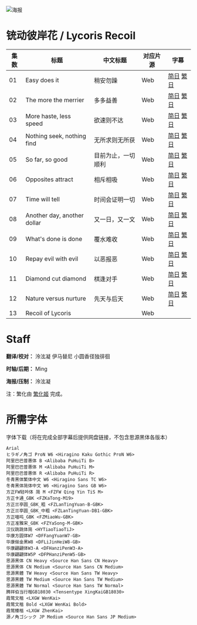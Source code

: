 ![海报](https://raw.githubusercontent.com/MingYSub/SubArchive/main/Archive/Lycoris%20Recoil/Poster.png)

# 铳动彼岸花 / Lycoris Recoil
| 集数 | 标题 | 中文标题 | 对应片源 | 字幕 |
| ---- | ---- | ---- | ---- | ---- |
| 01 | Easy does it | 稍安勿躁 | Web | [简日](https://raw.githubusercontent.com/MingYSub/SubArchive/main/Archive/Lycoris%20Recoil/%5BMingY%5D%20Lycoris%20Recoil%20%5B01%5D.CHS_JPN.ass) [繁日](https://raw.githubusercontent.com/MingYSub/SubArchive/main/Archive/Lycoris%20Recoil/%5BMingY%5D%20Lycoris%20Recoil%20%5B01%5D.CHT_JPN.ass) |
| 02 | The more the merrier | 多多益善 | Web | [简日](https://raw.githubusercontent.com/MingYSub/SubArchive/main/Archive/Lycoris%20Recoil/%5BMingY%5D%20Lycoris%20Recoil%20%5B02%5D.CHS_JPN.ass) [繁日](https://raw.githubusercontent.com/MingYSub/SubArchive/main/Archive/Lycoris%20Recoil/%5BMingY%5D%20Lycoris%20Recoil%20%5B02%5D.CHT_JPN.ass) |
| 03 | More haste, less speed | 欲速则不达 | Web | [简日](https://raw.githubusercontent.com/MingYSub/SubArchive/main/Archive/Lycoris%20Recoil/%5BMingY%5D%20Lycoris%20Recoil%20%5B03%5D.CHS_JPN.ass) [繁日](https://raw.githubusercontent.com/MingYSub/SubArchive/main/Archive/Lycoris%20Recoil/%5BMingY%5D%20Lycoris%20Recoil%20%5B03%5D.CHT_JPN.ass) |
| 04 | Nothing seek, nothing find | 无所求则无所获 | Web | [简日](https://raw.githubusercontent.com/MingYSub/SubArchive/main/Archive/Lycoris%20Recoil/%5BMingY%5D%20Lycoris%20Recoil%20%5B04%5D.CHS_JPN.ass) [繁日](https://raw.githubusercontent.com/MingYSub/SubArchive/main/Archive/Lycoris%20Recoil/%5BMingY%5D%20Lycoris%20Recoil%20%5B04%5D.CHT_JPN.ass) |
| 05 | So far, so good | 目前为止，一切顺利 | Web | [简日](https://raw.githubusercontent.com/MingYSub/SubArchive/main/Archive/Lycoris%20Recoil/%5BMingY%5D%20Lycoris%20Recoil%20%5B05%5D.CHS_JPN.ass) [繁日](https://raw.githubusercontent.com/MingYSub/SubArchive/main/Archive/Lycoris%20Recoil/%5BMingY%5D%20Lycoris%20Recoil%20%5B05%5D.CHT_JPN.ass) |
| 06 | Opposites attract | 相斥相吸 | Web | [简日](https://raw.githubusercontent.com/MingYSub/SubArchive/main/Archive/Lycoris%20Recoil/%5BMingY%5D%20Lycoris%20Recoil%20%5B06%5D.CHS_JPN.ass) [繁日](https://raw.githubusercontent.com/MingYSub/SubArchive/main/Archive/Lycoris%20Recoil/%5BMingY%5D%20Lycoris%20Recoil%20%5B06%5D.CHT_JPN.ass) |
| 07 | Time will tell | 时间会证明一切 | Web | [简日](https://raw.githubusercontent.com/MingYSub/SubArchive/main/Archive/Lycoris%20Recoil/%5BMingY%5D%20Lycoris%20Recoil%20%5B07%5D.CHS_JPN.ass) [繁日](https://raw.githubusercontent.com/MingYSub/SubArchive/main/Archive/Lycoris%20Recoil/%5BMingY%5D%20Lycoris%20Recoil%20%5B07%5D.CHT_JPN.ass) |
| 08 | Another day, another dollar | 又一日，又一文 | Web | [简日](https://raw.githubusercontent.com/MingYSub/SubArchive/main/Archive/Lycoris%20Recoil/%5BMingY%5D%20Lycoris%20Recoil%20%5B08%5D.CHS_JPN.ass) [繁日](https://raw.githubusercontent.com/MingYSub/SubArchive/main/Archive/Lycoris%20Recoil/%5BMingY%5D%20Lycoris%20Recoil%20%5B08%5D.CHT_JPN.ass) |
| 09 | What's done is done | 覆水难收 | Web | [简日](https://raw.githubusercontent.com/MingYSub/SubArchive/main/Archive/Lycoris%20Recoil/%5BMingY%5D%20Lycoris%20Recoil%20%5B09%5D.CHS_JPN.ass) [繁日](https://raw.githubusercontent.com/MingYSub/SubArchive/main/Archive/Lycoris%20Recoil/%5BMingY%5D%20Lycoris%20Recoil%20%5B09%5D.CHT_JPN.ass) |
| 10 | Repay evil with evil | 以恶报恶 | Web | [简日](https://raw.githubusercontent.com/MingYSub/SubArchive/main/Archive/Lycoris%20Recoil/%5BMingY%5D%20Lycoris%20Recoil%20%5B10%5D.CHS_JPN.ass) [繁日](https://raw.githubusercontent.com/MingYSub/SubArchive/main/Archive/Lycoris%20Recoil/%5BMingY%5D%20Lycoris%20Recoil%20%5B10%5D.CHT_JPN.ass) |
| 11 | Diamond cut diamond | 棋逢对手 | Web | [简日](https://raw.githubusercontent.com/MingYSub/SubArchive/main/Archive/Lycoris%20Recoil/%5BMingY%5D%20Lycoris%20Recoil%20%5B11%5D.CHS_JPN.ass) [繁日](https://raw.githubusercontent.com/MingYSub/SubArchive/main/Archive/Lycoris%20Recoil/%5BMingY%5D%20Lycoris%20Recoil%20%5B11%5D.CHT_JPN.ass) |
| 12 | Nature versus nurture | 先天与后天 | Web | [简日](https://raw.githubusercontent.com/MingYSub/SubArchive/main/Archive/Lycoris%20Recoil/%5BMingY%5D%20Lycoris%20Recoil%20%5B12%5D.CHS_JPN.ass) [繁日](https://raw.githubusercontent.com/MingYSub/SubArchive/main/Archive/Lycoris%20Recoil/%5BMingY%5D%20Lycoris%20Recoil%20%5B12%5D.CHT_JPN.ass) |
| 13 | Recoil of Lycoris |  | Web |  |

# Staff
**翻译/校对：** 泠泫凝  伊马替尼  小圆香径独徘徊

**时轴/后期：** Ming

**海报/压制：** 泠泫凝

注：繁化由 [繁化姬](https://zhconvert.org) 完成。

# 所需字体
字体下载（将在完成全部字幕后提供网盘链接，不包含思源黑体各版本）

```
Arial
ヒラギノ角ゴ ProN W6 <Hiragino Kaku Gothic ProN W6>
阿里巴巴普惠体 B <Alibaba PuHuiTi B>
阿里巴巴普惠体 M <Alibaba PuHuiTi M>
阿里巴巴普惠体 R <Alibaba PuHuiTi R>
冬青黑体繁体中文 W6 <Hiragino Sans TC W6>
冬青黑体简体中文 W6 <Hiragino Sans GB W6>
方正FW轻吟体 简 M <FZFW Qing Yin TiS M>
方正卡通_GBK <FZKaTong-M19>
方正兰亭圆_GBK_粗 <FZLanTingYuan-B-GBK>
方正兰亭圆_GBK_中粗 <FZLanTingYuan-DB1-GBK>
方正喵呜_GBK <FZMiaoWu-GBK>
方正准雅宋_GBK <FZYaSong-M-GBK>
汉仪跳跳体简 <HYTiaoTiaoTiJ>
华康方圆体W7 <DFFangYuanW7-GB>
华康俪金黑W8 <DFLiJinHeiW8-GB>
华康翩翩体W3-A <DFHanziPenW3-A>
华康翩翩体W5P <DFPHanziPenW5-GB>
思源黑体 CN Heavy <Source Han Sans CN Heavy>
思源黑体 CN Medium <Source Han Sans CN Medium>
思源黑體 TW Heavy <Source Han Sans TW Heavy>
思源黑體 TW Medium <Source Han Sans TW Medium>
思源黑體 TW Normal <Source Han Sans TW Normal>
腾祥伯当行楷GB18030 <Tensentype XingKaiGB18030>
霞鹜文楷 <LXGW WenKai>
霞鹜文楷 Bold <LXGW WenKai Bold>
霞鹜臻楷 <LXGW ZhenKai>
源ノ角ゴシック JP Medium <Source Han Sans JP Medium>
```
